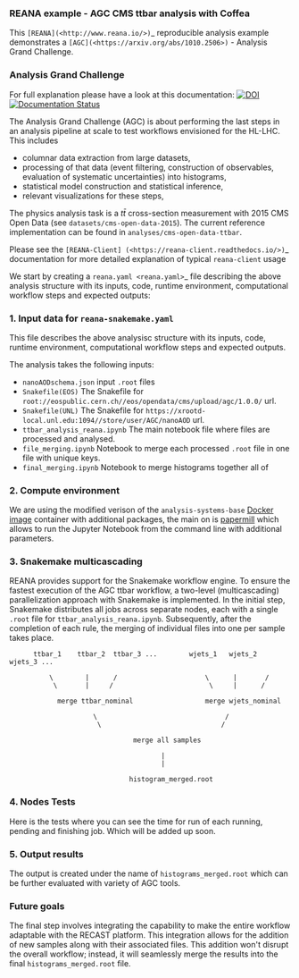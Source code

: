 ### REANA example - AGC CMS ttbar analysis with Coffea

This `[REANA](<http://www.reana.io/>)`_ reproducible analysis example demonstrates
a `[AGC](<https://arxiv.org/abs/1010.2506>)` - Analysis Grand Challenge.

### Analysis Grand Challenge

For full explanation please have a look at this documentation:
[![DOI](https://zenodo.org/badge/DOI/10.5281/zenodo.7274936.svg)](https://doi.org/10.5281/zenodo.7274936)
[![Documentation Status](https://readthedocs.org/projects/agc/badge/?version=latest)](https://agc.readthedocs.io/en/latest/?badge=latest)

The Analysis Grand Challenge (AGC) is about performing the last steps in an analysis pipeline at scale to test workflows envisioned for the HL-LHC.
This includes

- columnar data extraction from large datasets,
- processing of that data (event filtering, construction of observables, evaluation of systematic uncertainties) into histograms,
- statistical model construction and statistical inference,
- relevant visualizations for these steps,

The physics analysis task is a $t\bar{t}$ cross-section measurement with 2015 CMS Open Data (see `datasets/cms-open-data-2015`).
The current reference implementation can be found in `analyses/cms-open-data-ttbar`.


Please see the `[REANA-Client] (<https://reana-client.readthedocs.io/>)`_
documentation for more detailed explanation of typical ``reana-client`` usage

We start by creating a `reana.yaml <reana.yaml>`_ file describing the above
analysis structure with its inputs, code, runtime environment, computational
workflow steps and expected outputs:

### 1. Input data for ``reana-snakemake.yaml`` 
This file describes the above analysisc structure with its inputs, code, runtime environment, computational workflow steps and expected outputs.

The analysis takes the following inputs:

- ``nanoAODschema.json`` input `.root` files
- ``Snakefile(EOS)`` The Snakefile for `root://eospublic.cern.ch//eos/opendata/cms/upload/agc/1.0.0/` url.
- ``Snakefile(UNL)`` The Snakefile for `https://xrootd-local.unl.edu:1094//store/user/AGC/nanoAOD` url. 
- ``ttbar_analysis_reana.ipynb`` The main notebook file where files are processed and analysed.
- ``file_merging.ipynb`` Notebook to merge each processed `.root` file in one file with unique keys.
- ``final_merging.ipynb`` Notebook to merge histograms together all of 

### 2. Compute environment 

We are using the modified verison of the ``analysis-systems-base`` [Docker image](https://github.com/iris-hep/analysis-systems-base) container with additional packages, the main on is [papermill](https://papermill.readthedocs.io/en/latest/) which allows to run the Jupyter Notebook from the command line with additional parameters.

### 3. Snakemake multicascading
REANA provides support for the Snakemake workflow engine. To ensure the fastest execution of the AGC ttbar workflow, a two-level (multicascading) parallelization approach with Snakemake is implemented.
In the initial step, Snakemake distributes all jobs across separate nodes, each with a single `.root` file for `ttbar_analysis_reana.ipynb`. 
Subsequently, after the completion of each rule, the merging of individual files into one per sample takes place.

          ttbar_1    ttbar_2  ttbar_3 ...        wjets_1   wjets_2   wjets_3 ...

              \        |      /                      \      |       /
               \       |     /                        \     |      /

                merge ttbar_nominal                  merge wjets_nominal

                         \                                /
                          \                              /

                                   merge all samples

                                          |
                                          |

                                  histogram_merged.root


### 4. Nodes Tests

Here is the tests where you can see the time for run of each running, pending and finishing job.
Which will be added up soon.

### 5. Output results

The output is created under the name of ``histograms_merged.root`` which can be further evaluated with variety of AGC tools.

### Future goals
The final step involves integrating the capability to make the entire workflow adaptable with the RECAST platform. This integration allows for the addition of new samples along with their associated files. This addition won't disrupt the overall workflow; instead, it will seamlessly merge the results into the final ``histograms_merged.root`` file.





